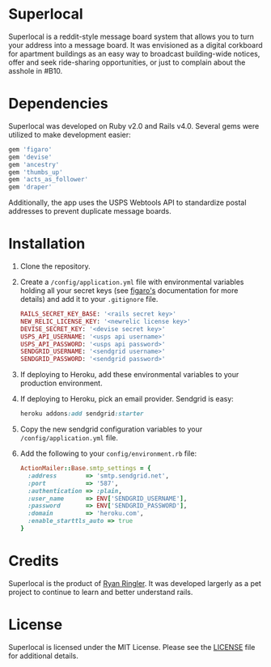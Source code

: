 Superlocal
==========

Superlocal is a reddit-style message board system that allows you to turn your address into a message board.  It was envisioned as a digital corkboard for apartment buildings as an easy way to broadcast building-wide notices, offer and seek ride-sharing opportunities, or just to complain about the asshole in #B10.


Dependencies
============
Superlocal was developed on Ruby v2.0 and Rails v4.0.  Several gems were utilized to make development easier:

```ruby
gem 'figaro'
gem 'devise'
gem 'ancestry'
gem 'thumbs_up'
gem 'acts_as_follower'
gem 'draper'
```

Additionally, the app uses the USPS Webtools API to standardize postal addresses to prevent duplicate message boards.


Installation
============

1. Clone the repository.
2. Create a `/config/application.yml` file with environmental variables holding all your secret keys (see [figaro's](https://github.com/laserlemon/figaro) documentation for more details) and add it to your `.gitignore` file.

   ```ruby
   RAILS_SECRET_KEY_BASE: '<rails secret key>'
   NEW_RELIC_LICENSE_KEY: '<newrelic license key>'
   DEVISE_SECRET_KEY: '<devise secret key>'
   USPS_API_USERNAME: '<usps api username>'
   USPS_API_PASSWORD: '<usps api password>'
   SENDGRID_USERNAME: '<sendgrid username>'
   SENDGRID_PASSWORD: '<sendgrid password>'
   ```
3. If deploying to Heroku, add these environmental variables to your production environment.
4. If deploying to Heroku, pick an email provider.  Sendgrid is easy:

    ```ruby
    heroku addons:add sendgrid:starter
    ```
5.  Copy the new sendgrid configuration variables to your `/config/application.yml` file.
6. Add the following to your `config/environment.rb` file:

    ```ruby
    ActionMailer::Base.smtp_settings = {
      :address        => 'smtp.sendgrid.net',
      :port           => '587',
      :authentication => :plain,
      :user_name      => ENV['SENDGRID_USERNAME'],
      :password       => ENV['SENDGRID_PASSWORD'],
      :domain         => 'heroku.com',
      :enable_starttls_auto => true
    }
    ```

Credits
=======

Superlocal is the product of [Ryan Ringler](http://github.com/rringler).  It was developed largerly as a pet project to continue to learn and better understand rails.


License
=======

Superlocal is licensed under the MIT License.  Please see the [LICENSE](http://github.com/rringler/superlocal/LICENSE) file for additional details.